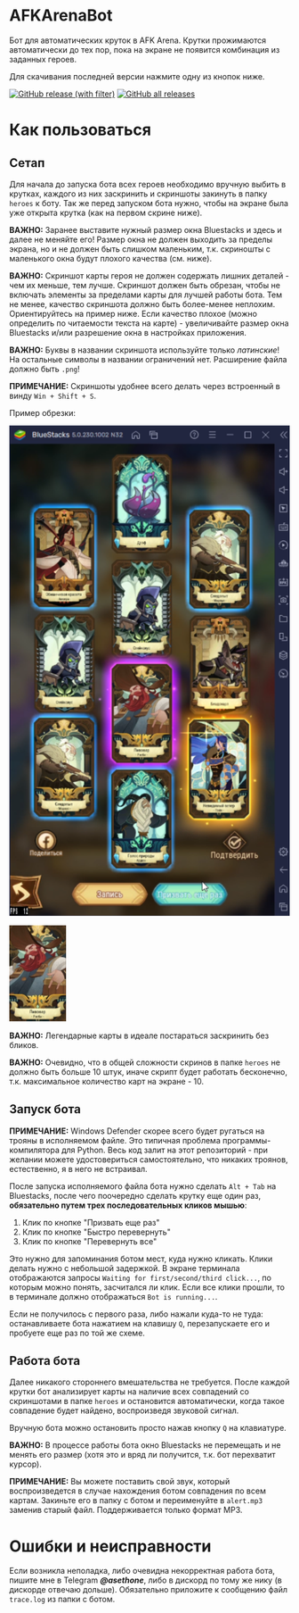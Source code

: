 # AFKArenaBot
Бот для автоматических круток в AFK Arena. Крутки прожимаются автоматически до тех пор, пока на экране не появится комбинация из заданных героев.

Для скачивания последней версии нажмите одну из кнопок ниже.

[![GitHub release (with filter)](https://img.shields.io/github/v/release/Asethone/AFKArenaBot)](https://github.com/Asethone/AFKArenaBot/releases/latest)
[![GitHub all releases](https://img.shields.io/github/downloads/Asethone/AFKArenaBot/total?color=lightgreen)](https://github.com/Asethone/AFKArenaBot/releases/latest)

# Как пользоваться
## Сетап
Для начала до запуска бота всех героев необходимо вручную выбить в крутках, каждого из них заскринить и скриншоты закинуть в папку `heroes` к боту. Так же перед запуском бота нужно, чтобы на экране была уже открыта крутка (как на первом скрине ниже).

**ВАЖНО:** Заранее выставите нужный размер окна Bluestacks и здесь и далее не меняйте его! Размер окна не должен выходить за пределы экрана, но и не должен быть слишком маленьким, т.к. скриношты с маленького окна будут плохого качества (см. ниже).

**ВАЖНО:** Скриншот карты героя не должен содержать лишних деталей - чем их меньше, тем лучше. Скриншот должен быть обрезан, чтобы не включать элементы за пределами карты для лучшей работы бота. Тем не менее, качество скриншота должно быть более-менее неплохим. Ориентируйтесь на пример ниже. Если качество плохое (можно определить по читаемости текста на карте) - увеличивайте размер окна Bluestacks и/или разрешение окна в настройках приложения.

**ВАЖНО:** Буквы в названии скриншота используйте только *латинские*! На остальные символы в названии ограничений нет. Расширение файла должно быть `.png`!

**ПРИМЕЧАНИЕ:** Скриншоты удобнее всего делать через встроенный в винду `Win + Shift + S`.

Пример обрезки:

![Экран целиком](misc/whole_screen.png)

![Обрезанная карта](misc/beermaker.png)

**ВАЖНО:** Легендарные карты в идеале постараться заскринить без бликов.

**ВАЖНО:** Очевидно, что в общей сложности скринов в папке `heroes` не должно быть больше 10 штук, иначе скрипт будет работать бесконечно, т.к. максимальное количество карт на экране - 10.

## Запуск бота

**ПРИМЕЧАНИЕ:** Windows Defender скорее всего будет ругаться на трояны в исполняемом файле. Это типичная проблема программы-компилятора для Python. Весь код залит на этот репозиторий - при желании можете удостовериться самостоятельно, что никаких троянов, естественно, я в него не встраивал.

После запуска исполняемого файла бота нужно сделать `Alt + Tab` на Bluestacks, после чего поочередно сделать крутку еще один раз, **обязательно путем трех последовательных кликов мышью**:

1. Клик по кнопке "Призвать еще раз"
2. Клик по кнопке "Быстро перевернуть"
3. Клик по кнопке "Перевернуть все"

Это нужно для запоминания ботом мест, куда нужно кликать. Клики делать нужно с небольшой задержкой. В экране терминала отображаются запросы  `Waiting for first/second/third click...`, по которым можно понять, засчитался ли клик. Если все клики прошли, то в терминале должно отображаться `Bot is running...`.

Если не получилось с первого раза, либо нажали куда-то не туда: останавливаете бота нажатием на клавишу `Q`, перезапускаете его и пробуете еще раз по той же схеме.

## Работа бота
Далее никакого стороннего вмешательства не требуется. После каждой крутки бот анализирует карты на наличие всех совпадений со скриншотами в папке `heroes` и остановится автоматически, когда такое совпадение будет найдено, воспроизведя звуковой сигнал.

Вручную бота можно остановить просто нажав кнопку `Q` на клавиатуре.

**ВАЖНО:** В процессе работы бота окно Bluestacks не перемещать и не менять его размер (хотя это и вряд ли получится, т.к. бот перехватит курсор).

**ПРИМЕЧАНИЕ:** Вы можете поставить свой звук, который воспроизведется в случае нахождения ботом совпадения по всем картам. Закиньте его в папку с ботом и переименуйте в `alert.mp3` заменив старый файл. Поддерживается только формат MP3.

# Ошибки и неисправности
Если возникла неполадка, либо очевидна некорректная работа бота, пишите мне в Telegram ***@asethone***, либо в дискорд по тому же нику (в дискорде отвечаю дольше). Обязательно приложите к сообщению файл `trace.log` из папки с ботом.
